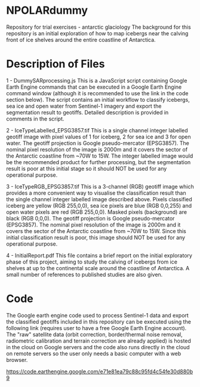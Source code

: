 # NPOLARdummy
Repository for trial exercises - antarctic glaciology
The background for this repository is an initial exploration of how to map icebergs near the calving front of ice shelves around the entire coastline of Antarctica.

# Description of Files

1 - DummySARprocessing.js
This is a JavaScript script containing Google Earth Engine commands that can be executed in a Google Earth Engine command window (although it is recommended to use the link in the code section below). The script contains an initial workflow to classify icebergs, sea ice and open water from Sentinel-1 imagery and export the segmentation result to geotiffs. Detailed description is provided in comments in the script.

2 - IceTypeLabelled_EPSG3857.tif
This is a single channel integer labelled geotiff image with pixel values of 1 for iceberg, 2 for sea ice and 3 for open water. The geotiff projection is Google pseudo-mercator (EPSG3857). The nominal pixel resolution of the image is 2000m and it covers the sector of the Antarctic coastline from ~70W to 15W. The integer labelled image would be the recommended product for further processing, but the segmentation result is poor at this initial stage so it should NOT be used for any operational purpose.

3 - IceTypeRGB_EPSG3857.tif
This is a 3-channel (RGB) geotiff image which provides a more convenient way to visualise the classification result than the single channel integer labelled image described above. Pixels classified iceberg are yellow (RGB 255,0,0), sea ice pixels are blue (RGB 0,0,255) and open water pixels are red (RGB 255,0,0). Masked pixels (background) are black (RGB 0,0,0). The geotiff projection is Google pseudo-mercator (EPSG3857). The nominal pixel resolution of the image is 2000m and it covers the sector of the Antarctic coastline from ~70W to 15W. Since this initial classification result is poor, this image should NOT be used for any operational purpose.

4 - InitialReport.pdf
This file contains a brief report on the initial exploratory phase of this project, aiming to study the calving of icebergs from ice shelves at up to the continental scale around the coastline of Antarctica. A small number of references to published studies are also given.

# Code

The Google earth engine code used to process Sentinel-1 data and export the classified geotiffs included in this repository can be executed using the following link (requires user to have a free Google Earth Engine account). The "raw" satellite data (orbit correction, border/thermal noise removal, radiometric calibration
and terrain correction are already applied) is hosted in the cloud on Google servers and the code also runs directly in the cloud on remote servers so the user only needs a basic computer with a web browser.

https://code.earthengine.google.com/e71e81ea79c88c95fd4c54fe30d880b9
